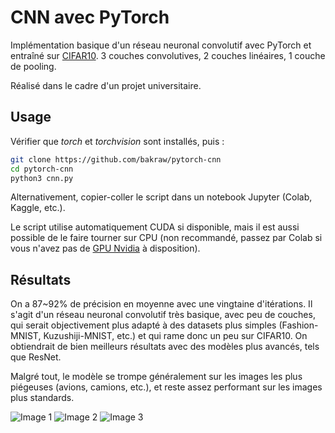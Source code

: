 # CNN avec PyTorch

Implémentation basique d'un réseau neuronal convolutif avec PyTorch et entraîné sur [CIFAR10](https://www.cs.toronto.edu/~kriz/cifar.html).
3 couches convolutives, 2 couches linéaires, 1 couche de pooling.

Réalisé dans le cadre d'un projet universitaire.

## Usage

Vérifier que *torch* et *torchvision* sont installés, puis :
```bash
git clone https://github.com/bakraw/pytorch-cnn
cd pytorch-cnn
python3 cnn.py
```

Alternativement, copier-coller le script dans un notebook Jupyter (Colab, Kaggle, etc.).

Le script utilise automatiquement CUDA si disponible, mais il est aussi possible de le faire tourner sur CPU (non recommandé, passez par Colab si vous n'avez pas de [GPU Nvidia](https://youtu.be/XDpDesU_0zo?si=aCmgeyb0Auf7egqH) à disposition).

## Résultats

On a 87~92% de précision en moyenne avec une vingtaine d'itérations. Il s'agit d'un réseau neuronal convolutif très basique, avec peu de couches, qui serait objectivement plus adapté à des datasets plus simples (Fashion-MNIST, Kuzushiji-MNIST, etc.) et qui rame donc un peu sur CIFAR10. On obtiendrait de bien meilleurs résultats avec des modèles plus avancés, tels que ResNet.

Malgré tout, le modèle se trompe généralement sur les images les plus piégeuses (avions, camions, etc.), et reste assez performant sur les images plus standards.

![Image 1](https://github.com/user-attachments/assets/157b061d-9acb-4aab-ae42-8d502f31153a)
![Image 2](https://github.com/user-attachments/assets/34d060ff-8c30-4384-8090-8b765201ee0c)
![Image 3](https://github.com/user-attachments/assets/07477780-79a0-447f-bb62-beb382d1c4c3)